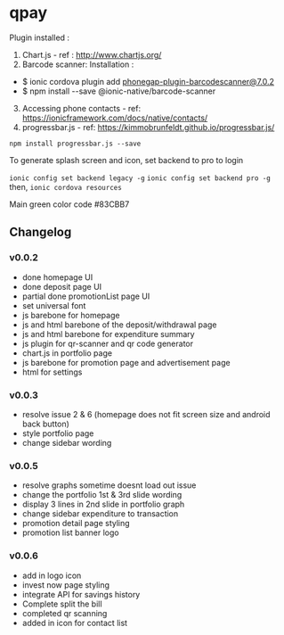 # qpay

Plugin installed :
1. Chart.js - ref : http://www.chartjs.org/
2. Barcode scanner: 
  Installation : 
  - $ ionic cordova plugin add phonegap-plugin-barcodescanner@7.0.2
  - $ npm install --save @ionic-native/barcode-scanner
3. Accessing phone contacts - ref: https://ionicframework.com/docs/native/contacts/
4. progressbar.js - ref: https://kimmobrunfeldt.github.io/progressbar.js/

  `npm install progressbar.js --save` 

To generate splash screen and icon, set backend to pro to login

`ionic config set backend legacy -g`
`ionic config set backend pro -g`
then,
`ionic cordova resources`

Main green color code 
#83CBB7

## Changelog

### v0.0.2
- done homepage UI 
- done deposit page UI
- partial done promotionList page UI 
- set universal font
- js barebone for homepage
- js and html barebone of the deposit/withdrawal page
- js and html barebone for expenditure summary
- js plugin for qr-scanner and qr code generator
- chart.js in portfolio page
- js barebone for promotion page and advertisement page
- html for settings

### v0.0.3
- resolve issue 2 & 6 (homepage does not fit screen size and android back button)
- style portfolio page
- change sidebar wording

### v0.0.5
- resolve graphs sometime doesnt load out issue
- change the portfolio 1st & 3rd slide wording
- display 3 lines in 2nd slide in portfolio graph
- change sidebar expenditure to transaction
- promotion detail page styling
- promotion list banner logo

### v0.0.6
- add in logo icon
- invest now page styling
- integrate API for savings history
- Complete split the bill
- completed qr scanning
- added in icon for contact list







